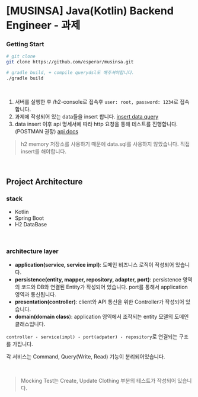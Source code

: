 # [MUSINSA] Java(Kotlin) Backend Engineer - 과제

### Getting Start

```bash
# git clone
git clone https://github.com/esperar/musinsa.git

# gradle build, + compile querydsl도 해주셔야합니다.
./gradle build
```

<br>

1. 서버를 실행한 후 /h2-console로 접속후 `user: root, password: 1234`로 접속합니다.
2. 과제에 작성되어 있는 data들을 insert 합니다. [insert data query](https://github.com/esperar/musinsa/blob/master/src/main/resources/insert.sql)
3. data insert 이후 api 명세서에 따라 http 요청을 통해 테스트를 진행합니다. (POSTMAN 권장) [api docs](https://github.com/esperar/musinsa/blob/master/docs/apidocs.md)

> h2 memory 저장소를 사용하기 때문에 data.sql를 사용하지 않았습니다. 직접 insert를 해야합니다.

<br>

## Project Architecture


### stack

- Kotlin
- Spring Boot
- H2 DataBase

<br>

### architecture layer

- **application(service, service impl)**: 도메인 비즈니스 로직이 작성되어 있습니다.
- **persistence(entity, mapper, repository, adapter, port)**: persistence 영역의 코드와 DB와 연결된 Entity가 작성되어 있습니다. port를 통해서 application 영역과 통신됩니다.
- **presentation(controller)**: client와 API 통신을 위한 Controller가 작성되어 있습니다.
- **domain(domain class**): application 영역에서 조작되는 entity 모델의 도메인 클래스입니다.
 
`controller - service(impl) - port(adpater) - repository`로 연결되는 구조를 가집니다. 

각 서비스는 Command, Query(Write, Read) 기능이 분리되어있습니다.

<br>

> Mocking Test는 Create, Update Clothing 부분의 테스트가 작성되어 있습니다.
